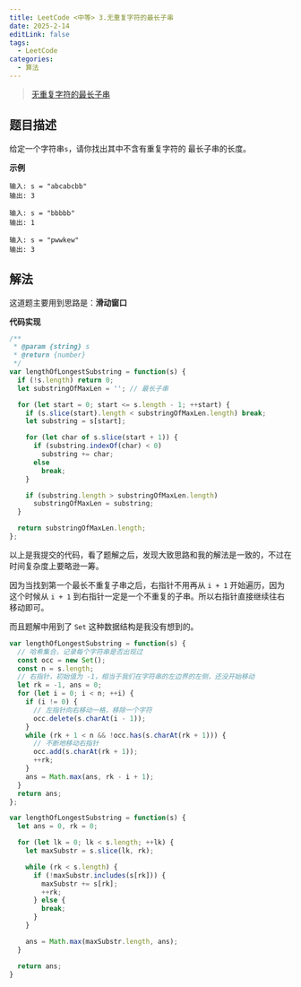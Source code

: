 ```yaml
---
title: LeetCode <中等> 3.无重复字符的最长子串
date: 2025-2-14
editLink: false
tags:
  - LeetCode
categories:
  - 算法
---
```


> [无重复字符的最长子串](https://leetcode.cn/problems/longest-substring-without-repeating-characters/description/)

## 题目描述

给定一个字符串`s`，请你找出其中不含有重复字符的 最长子串的长度。

**示例**

```
输入: s = "abcabcbb"
输出: 3

输入: s = "bbbbb"
输出: 1

输入: s = "pwwkew"
输出: 3
```

## 解法

这道题主要用到思路是：**滑动窗口**

**代码实现**

```js
/**
 * @param {string} s
 * @return {number}
 */
var lengthOfLongestSubstring = function(s) {
  if (!s.length) return 0;
  let substringOfMaxLen = ''; // 最长子串

  for (let start = 0; start <= s.length - 1; ++start) {
    if (s.slice(start).length < substringOfMaxLen.length) break;
    let substring = s[start];

    for (let char of s.slice(start + 1)) {
      if (substring.indexOf(char) < 0)
        substring += char;
      else
        break;
    }

    if (substring.length > substringOfMaxLen.length)
      substringOfMaxLen = substring;
  }

  return substringOfMaxLen.length;
};
```

以上是我提交的代码，看了题解之后，发现大致思路和我的解法是一致的，不过在时间复杂度上要略逊一筹。

因为当找到第一个最长不重复子串之后，右指针不用再从 `i + 1` 开始遍历，因为这个时候从 `i + 1` 到右指针一定是一个不重复的子串。所以右指针直接继续往右移动即可。

而且题解中用到了 `Set` 这种数据结构是我没有想到的。

```js
var lengthOfLongestSubstring = function(s) {
  // 哈希集合，记录每个字符串是否出现过
  const occ = new Set();
  const n = s.length;
  // 右指针，初始值为 -1，相当于我们在字符串的左边界的左侧，还没开始移动
  let rk = -1, ans = 0;
  for (let i = 0; i < n; ++i) {
    if (i != 0) {
      // 左指针向右移动一格，移除一个字符
      occ.delete(s.charAt(i - 1));
    }
    while (rk + 1 < n && !occ.has(s.charAt(rk + 1))) {
      // 不断地移动右指针
      occ.add(s.charAt(rk + 1));
      ++rk;
    }
    ans = Math.max(ans, rk - i + 1);
  }
  return ans;
};
```

```js
var lengthOfLongestSubstring = function(s) {
  let ans = 0, rk = 0;

  for (let lk = 0; lk < s.length; ++lk) {
    let maxSubstr = s.slice(lk, rk);

    while (rk < s.length) {
      if (!maxSubstr.includes(s[rk])) {
        maxSubstr += s[rk];
        ++rk;
      } else {
        break;
      }
    }

    ans = Math.max(maxSubstr.length, ans);
  }

  return ans;
}
```
